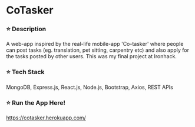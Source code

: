 # CoTasker

### ⭐ Description
A web-app inspired by the real-life mobile-app 'Co-tasker' where people can post tasks (eg. translation, pet sitting, carpentry etc) and also apply for the tasks posted by other users. This was my final project at Ironhack.

### ⭐ Tech Stack
MongoDB, Express.js, React.js, Node.js, Bootstrap, Axios, REST APIs

### ⭐ Run the App Here!
https://cotasker.herokuapp.com/
